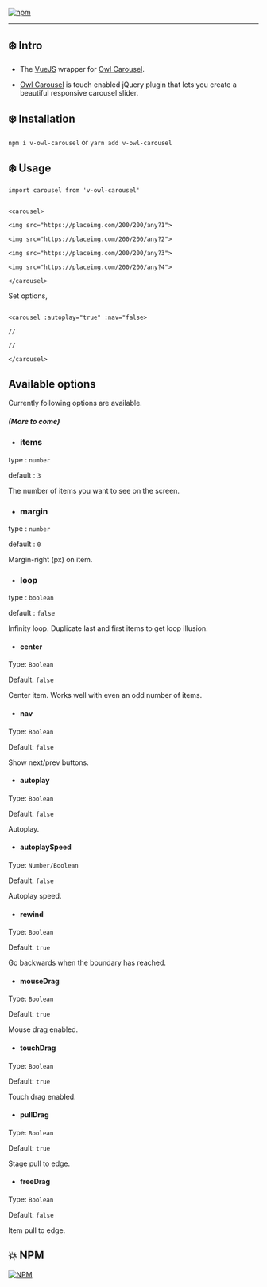 
[![npm](https://img.shields.io/npm/dt/v-owl-carousel.svg)](https://www.npmjs.com/package/v-owl-carousel)

  ---

## :snowflake: Intro





- The [VueJS](https://vuejs.org/) wrapper for [Owl Carousel](https://owlcarousel2.github.io/OwlCarousel2/).





- [Owl Carousel](https://owlcarousel2.github.io/OwlCarousel2/) is touch enabled jQuery plugin that lets you create a beautiful responsive carousel slider.






## :snowflake: Installation





`npm i v-owl-carousel` or `yarn add v-owl-carousel`



## :snowflake: Usage


`import carousel from 'v-owl-carousel'`


```

<carousel>

<img src="https://placeimg.com/200/200/any?1">

<img src="https://placeimg.com/200/200/any?2">

<img src="https://placeimg.com/200/200/any?3">

<img src="https://placeimg.com/200/200/any?4">

</carousel>

```

Set options,

```

<carousel :autoplay="true" :nav="false>

//

//

</carousel>

```



## Available options





Currently following options are available.



##### *(More to come)*





- ### items





type : `number`




default : `3`




The number of items you want to see on the screen.





- ### margin





type : `number`




default : `0`




Margin-right (px) on item.





- ### loop





type : `boolean`




default : `false`




Infinity loop. Duplicate last and first items to get loop illusion.





- #### center





Type: `Boolean`




Default: `false`





Center item. Works well with even an odd number of items.





- #### nav





Type: `Boolean`




Default: `false`




Show next/prev buttons.





- #### autoplay





Type: `Boolean`




Default: `false`




Autoplay.





- #### autoplaySpeed





Type: `Number/Boolean`




Default: `false`




Autoplay speed.





- #### rewind





Type: `Boolean`




Default: `true`




Go backwards when the boundary has reached.




- #### mouseDrag




Type: `Boolean`




Default: `true`




Mouse drag enabled.




- #### touchDrag




Type: `Boolean`




Default: `true`




Touch drag enabled.




- #### pullDrag




Type: `Boolean`




Default: `true`





Stage pull to edge.




- #### freeDrag




Type: `Boolean`




Default: `false`




Item pull to edge.





## :collision: NPM





[![NPM](https://nodei.co/npm/v-owl-carousel.png)](https://www.npmjs.com/package/v-owl-carousel)
